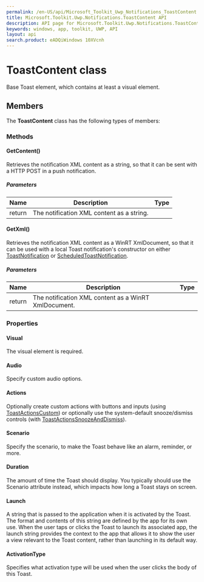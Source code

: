 ```yaml
---
permalink: /en-US/api/Microsoft_Toolkit_Uwp_Notifications_ToastContent.htm
title: Microsoft.Toolkit.Uwp.Notifications.ToastContent API 
description: API page for Microsoft.Toolkit.Uwp.Notifications.ToastContent
keywords: windows, app, toolkit, UWP, API
layout: api
search.product: eADQiWindows 10XVcnh
---
```



# ToastContent class

Base Toast element, which contains at least a visual element.

## Members

The **ToastContent** class has the following types of members:

### Methods

#### GetContent()

Retrieves the notification XML content as a string, so that it can be sent with a HTTP POST in a push notification.

##### Parameters



| Name | Description | Type || --- | --- | --- || return |The notification XML content as a string. |


#### GetXml()

Retrieves the notification XML content as a WinRT XmlDocument, so that it can be used with a local Toast notification's constructor on either [ToastNotification](https://msdn.microsoft.com/library/windows/apps/Windows.UI.Notifications.ToastNotification) or [ScheduledToastNotification](https://msdn.microsoft.com/library/windows/apps/Windows.UI.Notifications.ScheduledToastNotification).

##### Parameters



| Name | Description | Type || --- | --- | --- || return |The notification XML content as a WinRT XmlDocument. |


### Properties

#### Visual

The visual element is required.



#### Audio

Specify custom audio options.



#### Actions

Optionally create custom actions with buttons and inputs (using [ToastActionsCustom](Microsoft_Toolkit_Uwp_Notifications_ToastActionsCustom.htm)) or optionally use the system-default snooze/dismiss controls (with [ToastActionsSnoozeAndDismiss](Microsoft_Toolkit_Uwp_Notifications_ToastActionsSnoozeAndDismiss.htm)).



#### Scenario

Specify the scenario, to make the Toast behave like an alarm, reminder, or more.



#### Duration

The amount of time the Toast should display. You typically should use the Scenario attribute instead, which impacts how long a Toast stays on screen.



#### Launch

A string that is passed to the application when it is activated by the Toast. The format and contents of this string are defined by the app for its own use. When the user taps or clicks the Toast to launch its associated app, the launch string provides the context to the app that allows it to show the user a view relevant to the Toast content, rather than launching in its default way.



#### ActivationType

Specifies what activation type will be used when the user clicks the body of this Toast.


